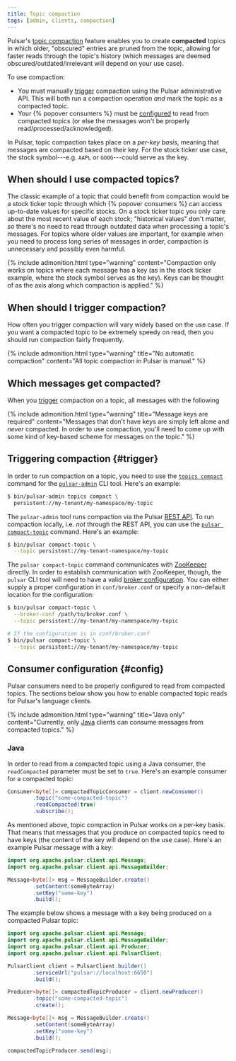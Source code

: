 ```yaml
---
title: Topic compaction
tags: [admin, clients, compaction]
---
```


Pulsar's [topic compaction](../../getting-started/ConceptsAndArchitecture#compaction) feature enables you to create **compacted** topics in which older, "obscured" entries are pruned from the topic, allowing for faster reads through the topic's history (which messages are deemed obscured/outdated/irrelevant will depend on your use case).

To use compaction:

* You must manually [trigger](#trigger) compaction using the Pulsar administrative API. This will both run a compaction operation *and* mark the topic as a compacted topic.
* Your {% popover consumers %} must be [configured](#config) to read from compacted topics (or else the messages won't be properly read/processed/acknowledged).

In Pulsar, topic compaction takes place on a *per-key basis*, meaning that messages are compacted based on their key. For the stock ticker use case, the stock symbol---e.g. `AAPL` or `GOOG`---could serve as the key.

## When should I use compacted topics?

The classic example of a topic that could benefit from compaction would be a stock ticker topic through which {% popover consumers %} can access up-to-date values for specific stocks. On a stock ticker topic you only care about the most recent value of each stock; "historical values" don't matter, so there's no need to read through outdated data when processing a topic's messages. For topics where older values are important, for example when you need to process long series of messages in order, compaction is unnecessary and possibly even harmful.

{% include admonition.html type="warning" content="Compaction only works on topics where each message has a key (as in the stock ticker example, where the stock symbol serves as the key). Keys can be thought of as the axis along which compaction is applied." %}

## When should I trigger compaction?

How often you trigger compaction will vary widely based on the use case. If you want a compacted topic to be extremely speedy on read, then you should run compaction fairly frequently.

{% include admonition.html type="warning" title="No automatic compaction" content="All topic compaction in Pulsar is manual." %}

## Which messages get compacted?

When you [trigger](#trigger) compaction on a topic, all messages with the following

{% include admonition.html type="warning" title="Message keys are required"
content="Messages that don't have keys are simply left alone and *never* compacted. In order to use compaction, you'll need to come up with some kind of key-based scheme for messages on the topic." %}

## Triggering compaction {#trigger}

In order to run compaction on a topic, you need to use the [`topics compact`](../../CliTools#pulsar-admin-topics-compact) command for the [`pulsar-admin`](../../CliTools#pulsar-admin) CLI tool. Here's an example:

```bash
$ bin/pulsar-admin topics compact \
  persistent://my-tenant/my-namespace/my-topic
```

The `pulsar-admin` tool runs compaction via the Pulsar [REST API](../../reference/RestApi). To run compaction locally, i.e. *not* through the REST API, you can use the [`pulsar compact-topic`](../../CliTools#pulsar-compact-topic) command. Here's an example:

```bash
$ bin/pulsar compact-topic \
  --topic persistent://my-tenant-namespace/my-topic
```

The `pulsar compact-topic` command communicates with [ZooKeeper](https://zookeeper.apache.org) directly. In order to establish communication with ZooKeeper, though, the `pulsar` CLI tool will need to have a valid [broker configuration](../../Configuration#broker). You can either supply a proper configuration in `conf/broker.conf` or specify a non-default location for the configuration:

```bash
$ bin/pulsar compact-topic \
  --broker-conf /path/to/broker.conf \
  --topic persistent://my-tenant/my-namespace/my-topic

# If the configuration is in conf/broker.conf
$ bin/pulsar compact-topic \
  --topic persistent://my-tenant/my-namespace/my-topic
```

## Consumer configuration {#config}

Pulsar consumers need to be properly configured to read from compacted topics. The sections below show you how to enable compacted topic reads for Pulsar's language clients.

{% include admonition.html type="warning" title="Java only" content="Currently, only [Java](#java) clients can consume messages from compacted topics." %}

### Java

In order to read from a compacted topic using a Java consumer, the `readCompacted` parameter must be set to `true`. Here's an example consumer for a compacted topic:

```java
Consumer<byte[]> compactedTopicConsumer = client.newConsumer()
        .topic("some-compacted-topic")
        .readCompacted(true)
        .subscribe();
```

As mentioned above, topic compaction in Pulsar works on a per-key basis. That means that messages that you produce on compacted topics need to have keys (the content of the key will depend on the use case). Here's an example Pulsar message with a key:

```java
import org.apache.pulsar.client.api.Message;
import org.apache.pulsar.client.api.MessageBuilder;

Message<byte[]> msg = MessageBuilder.create()
        .setContent(someByteArray)
        .setKey("some-key")
        .build();
```

The example below shows a message with a key being produced on a compacted Pulsar topic:

```java
import org.apache.pulsar.client.api.Message;
import org.apache.pulsar.client.api.MessageBuilder;
import org.apache.pulsar.client.api.Producer;
import org.apache.pulsar.client.api.PulsarClient;

PulsarClient client = PulsarClient.builder()
        .serviceUrl("pulsar://localhost:6650")
        .build();

Producer<byte[]> compactedTopicProducer = client.newProducer()
        .topic("some-compacted-topic")
        .create();

Message<byte[]> msg = MessageBuilder.create()
        .setContent(someByteArray)
        .setKey("some-key")
        .build();

compactedTopicProducer.send(msg);
```